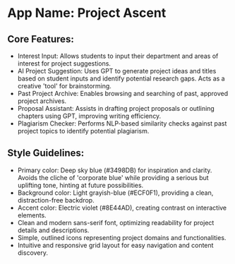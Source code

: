 # **App Name**: Project Ascent

## Core Features:

- Interest Input: Allows students to input their department and areas of interest for project suggestions.
- AI Project Suggestion: Uses GPT to generate project ideas and titles based on student inputs and identify potential research gaps.  Acts as a creative 'tool' for brainstorming.
- Past Project Archive: Enables browsing and searching of past, approved project archives.
- Proposal Assistant: Assists in drafting project proposals or outlining chapters using GPT, improving writing efficiency.
- Plagiarism Checker: Performs NLP-based similarity checks against past project topics to identify potential plagiarism.

## Style Guidelines:

- Primary color: Deep sky blue (#3498DB) for inspiration and clarity.  Avoids the cliche of 'corporate blue' while providing a serious but uplifting tone, hinting at future possibilities.
- Background color: Light grayish-blue (#ECF0F1), providing a clean, distraction-free backdrop.
- Accent color: Electric violet (#8E44AD), creating contrast on interactive elements.
- Clean and modern sans-serif font, optimizing readability for project details and descriptions.
- Simple, outlined icons representing project domains and functionalities.
- Intuitive and responsive grid layout for easy navigation and content discovery.